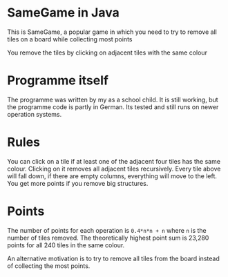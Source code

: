 # SameGame in Java
This is SameGame, a popular game in which you need to try to remove all tiles on a board while collecting most points

You remove the tiles by clicking on adjacent tiles with the same colour

# Programme itself
The programme was written by my as a school child. It is still working, but the programme code is partly in German. Its tested and still runs on newer operation systems.

# Rules
You can click on a tile if at least one of the adjacent four tiles has the same colour. Clicking on it removes all adjacent tiles recursively. Every tile above will fall down, if there are empty columns, everything will move to the left. You get more points if you remove big structures.

# Points
The number of points for each operation is `0.4*n*n + n` where `n` is the number of tiles removed. The theoretically highest point sum is 23,280 points for all 240 tiles in the same colour.

An alternative motivation is to try to remove all tiles from the board instead of collecting the most points.
